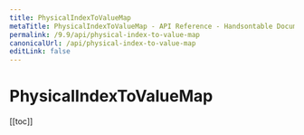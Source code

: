 ```yaml
---
title: PhysicalIndexToValueMap
metaTitle: PhysicalIndexToValueMap - API Reference - Handsontable Documentation
permalink: /9.9/api/physical-index-to-value-map
canonicalUrl: /api/physical-index-to-value-map
editLink: false
---
```


# PhysicalIndexToValueMap

[[toc]]

